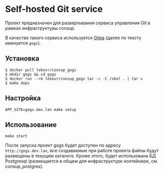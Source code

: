 # Self-hosted Git service

Проект предназначен для развертывания сервиса управления Git в рамках инфраструктуры consup.

В качестве такого сервиса используется [Gitea](https://gitea.io/) (далее по тексту именуется `gogs`).

## Установка

```
$ docker pull lekovr/consup_gogs
$ mkdir gogs && cd gogs
$ docker run --rm lekovr/consup_gogs tar -c -C /skel . | tar x
$ make deps
```

## Настройка

```
APP_SITE=gogs.dev.lan make setup
```

## Использование

```
make start
```

После запуска проект gogs будет доступен по адресу `http://gogs.dev.lan`, все создаваемые при работе проекта файлы будут размещены в текущем каталоге.
Кроме этого, будет использована БД Postgresql (размещается в общем для инфраструктуре контейнере, см. consup_postgres).
